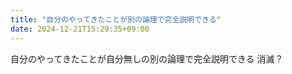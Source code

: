 ```yaml
---
title: "自分のやってきたことが別の論理で完全説明できる"
date: 2024-12-21T15:29:35+09:00
---
```

自分のやってきたことが自分無しの別の論理で完全説明できる
消滅？

